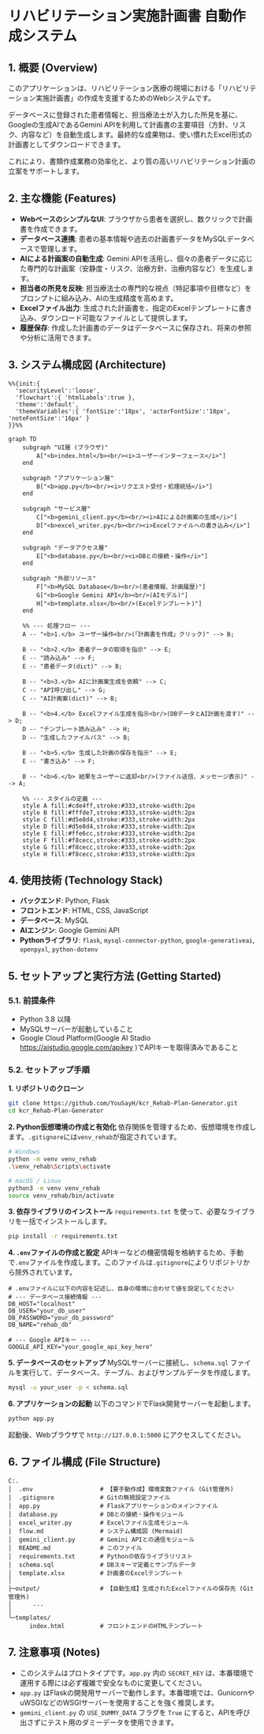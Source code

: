 # リハビリテーション実施計画書 自動作成システム

## 1\. 概要 (Overview)

このアプリケーションは、リハビリテーション医療の現場における「リハビリテーション実施計画書」の作成を支援するためのWebシステムです。

データベースに登録された患者情報と、担当療法士が入力した所見を基に、Googleの生成AIであるGemini APIを利用して計画書の主要項目（方針、リスク、内容など）を自動生成します。最終的な成果物は、使い慣れたExcel形式の計画書としてダウンロードできます。

これにより、書類作成業務の効率化と、より質の高いリハビリテーション計画の立案をサポートします。

## 2\. 主な機能 (Features)

  - **WebベースのシンプルなUI**: ブラウザから患者を選択し、数クリックで計画書を作成できます。
  - **データベース連携**: 患者の基本情報や過去の計画書データをMySQLデータベースで管理します。
  - **AIによる計画案の自動生成**: Gemini APIを活用し、個々の患者データに応じた専門的な計画案（安静度・リスク、治療方針、治療内容など）を生成します。
  - **担当者の所見を反映**: 担当療法士の専門的な視点（特記事項や目標など）をプロンプトに組み込み、AIの生成精度を高めます。
  - **Excelファイル出力**: 生成された計画書を、指定のExcelテンプレートに書き込み、ダウンロード可能なファイルとして提供します。
  - **履歴保存**: 作成した計画書のデータはデータベースに保存され、将来の参照や分析に活用できます。

## 3\. システム構成図 (Architecture)

```mermaid
%%{init:{
  'securityLevel':'loose',
  'flowchart':{ 'htmlLabels':true },
  'theme':'default',
  'themeVariables':{ 'fontSize':'18px', 'actorFontSize':'18px', 'noteFontSize':'16px' }
}}%%

graph TD
    subgraph "UI層 (ブラウザ)"
        A["<b>index.html</b><br/><i>ユーザーインターフェース</i>"]
    end

    subgraph "アプリケーション層"
        B["<b>app.py</b><br/><i>リクエスト受付・処理統括</i>"]
    end

    subgraph "サービス層"
        C["<b>gemini_client.py</b><br/><i>AIによる計画案の生成</i>"]
        D["<b>excel_writer.py</b><br/><i>Excelファイルへの書き込み</i>"]
    end

    subgraph "データアクセス層"
        E["<b>database.py</b><br/><i>DBとの接続・操作</i>"]
    end

    subgraph "外部リソース"
        F["<b>MySQL Database</b><br/>(患者情報、計画履歴)"]
        G["<b>Google Gemini API</b><br/>(AIモデル)"]
        H["<b>template.xlsx</b><br/>(Excelテンプレート)"]
    end

    %% --- 処理フロー ---
    A -- "<b>1.</b> ユーザー操作<br/>(「計画書を作成」クリック)" --> B;

    B -- "<b>2.</b> 患者データの取得を指示" --> E;
    E -- "読み込み" --> F;
    E -- "患者データ(dict)" --> B;

    B -- "<b>3.</b> AIに計画案生成を依頼" --> C;
    C -- "API呼び出し" --> G;
    C -- "AI計画案(dict)" --> B;

    B -- "<b>4.</b> Excelファイル生成を指示<br/>(DBデータとAI計画を渡す)" --> D;
    D -- "テンプレート読み込み" --> H;
    D -- "生成したファイルパス" --> B;

    B -- "<b>5.</b> 生成した計画の保存を指示" --> E;
    E -- "書き込み" --> F;

    B -- "<b>6.</b> 結果をユーザーに返却<br/>(ファイル送信、メッセージ表示)" --> A;
    
    %% --- スタイルの定義 ---
    style A fill:#cde4ff,stroke:#333,stroke-width:2px
    style B fill:#fffde7,stroke:#333,stroke-width:2px
    style C fill:#d5e8d4,stroke:#333,stroke-width:2px
    style D fill:#d5e8d4,stroke:#333,stroke-width:2px
    style E fill:#ffe6cc,stroke:#333,stroke-width:2px
    style F fill:#f8cecc,stroke:#333,stroke-width:2px
    style G fill:#f8cecc,stroke:#333,stroke-width:2px
    style H fill:#f8cecc,stroke:#333,stroke-width:2px
```

## 4\. 使用技術 (Technology Stack)

  - **バックエンド**: Python, Flask
  - **フロントエンド**: HTML, CSS, JavaScript
  - **データベース**: MySQL
  - **AIエンジン**: Google Gemini API
  - **Pythonライブラリ**: `flask`, `mysql-connector-python`, `google-generativeai`, `openpyxl`, `python-dotenv`

## 5\. セットアップと実行方法 (Getting Started)

### 5.1. 前提条件

  - Python 3.8 以降
  - MySQLサーバーが起動していること
  - Google Cloud Platform(Google AI Stadio https://aistudio.google.com/apikey )でAPIキーを取得済みであること

### 5.2. セットアップ手順

**1. リポジトリのクローン**

```bash
git clone https://github.com/YouSayH/kcr_Rehab-Plan-Generator.git
cd kcr_Rehab-Plan-Generator
```

**2. Python仮想環境の作成と有効化**
依存関係を管理するため、仮想環境を作成します。`.gitignore`には`venv_rehab`が指定されています。

```bash
# Windows
python -m venv venv_rehab
.\venv_rehab\Scripts\activate

# macOS / Linux
python3 -m venv venv_rehab
source venv_rehab/bin/activate
```

**3. 依存ライブラリのインストール**
`requirements.txt` を使って、必要なライブラリを一括でインストールします。

```bash
pip install -r requirements.txt
```

**4. `.env`ファイルの作成と設定**
APIキーなどの機密情報を格納するため、手動で`.env`ファイルを作成します。このファイルは`.gitignore`によりリポジトリから除外されています。

```
# .envファイルに以下の内容を記述し、自身の環境に合わせて値を設定してください
# --- データベース接続情報 ---
DB_HOST="localhost"
DB_USER="your_db_user"
DB_PASSWORD="your_db_password"
DB_NAME="rehab_db"

# --- Google APIキー ---
GOOGLE_API_KEY="your_google_api_key_here"
```

**5. データベースのセットアップ**
MySQLサーバーに接続し、`schema.sql` ファイルを実行して、データベース、テーブル、およびサンプルデータを作成します。

```bash
mysql -u your_user -p < schema.sql
```

**6. アプリケーションの起動**
以下のコマンドでFlask開発サーバーを起動します。

```bash
python app.py
```

起動後、Webブラウザで `http://127.0.0.1:5000` にアクセスしてください。

## 6\. ファイル構成 (File Structure)

```
C:.
│  .env                   # 【要手動作成】環境変数ファイル (Git管理外)
│  .gitignore             # Gitの無視設定ファイル
│  app.py                 # Flaskアプリケーションのメインファイル
│  database.py            # DBとの接続・操作モジュール
│  excel_writer.py        # Excelファイル生成モジュール
│  flow.md                # システム構成図 (Mermaid)
│  gemini_client.py       # Gemini APIとの通信モジュール
│  README.md              # このファイル
│  requirements.txt       # Pythonの依存ライブラリリスト
│  schema.sql             # DBスキーマ定義とサンプルデータ
│  template.xlsx          # 計画書のExcelテンプレート
│
├─output/                 # 【自動生成】生成されたExcelファイルの保存先 (Git管理外)
│      ...
│
└─templates/
      index.html          # フロントエンドのHTMLテンプレート
```

## 7\. 注意事項 (Notes)

  - このシステムはプロトタイプです。`app.py` 内の `SECRET_KEY` は、本番環境で運用する際には必ず複雑で安全なものに変更してください。
  - `app.py` はFlaskの開発用サーバーで動作します。本番環境では、GunicornやuWSGIなどのWSGIサーバーを使用することを強く推奨します。
  - `gemini_client.py` の `USE_DUMMY_DATA` フラグを `True` にすると、APIを呼び出さずにテスト用のダミーデータを使用できます。